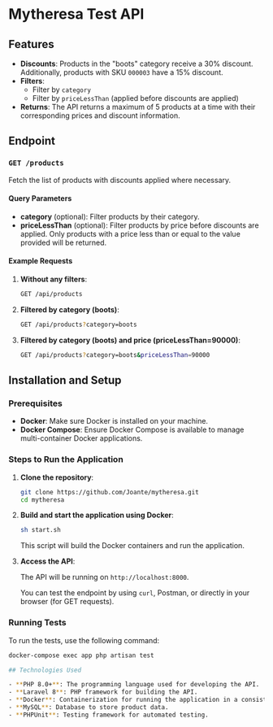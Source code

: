 # Mytheresa Test API

## Features

- **Discounts**: Products in the "boots" category receive a 30% discount. Additionally, products with SKU `000003` have a 15% discount.
- **Filters**: 
  - Filter by `category`
  - Filter by `priceLessThan` (applied before discounts are applied)
- **Returns**: The API returns a maximum of 5 products at a time with their corresponding prices and discount information.

## Endpoint

### `GET /products`

Fetch the list of products with discounts applied where necessary.

#### Query Parameters

- **category** (optional): Filter products by their category.
- **priceLessThan** (optional): Filter products by price before discounts are applied. Only products with a price less than or equal to the value provided will be returned.

#### Example Requests

1. **Without any filters**:
   ```bash
   GET /api/products
2. **Filtered by category (boots)**:
    ```bash
   GET /api/products?category=boots
3. **Filtered by category (boots) and price (priceLessThan=90000)**:
    ```bash
   GET /api/products?category=boots&priceLessThan=90000

## Installation and Setup

### Prerequisites

- **Docker**: Make sure Docker is installed on your machine.
- **Docker Compose**: Ensure Docker Compose is available to manage multi-container Docker applications.

### Steps to Run the Application

1. **Clone the repository**:

    ```bash
    git clone https://github.com/Joante/mytheresa.git
    cd mytheresa
    ```

2. **Build and start the application using Docker**:

    ```bash
    sh start.sh
    ```

    This script will build the Docker containers and run the application.

3. **Access the API**:

    The API will be running on `http://localhost:8000`.

    You can test the endpoint by using `curl`, Postman, or directly in your browser (for GET requests).

### Running Tests

To run the tests, use the following command:

```bash
docker-compose exec app php artisan test

## Technologies Used

- **PHP 8.0+**: The programming language used for developing the API.
- **Laravel 8**: PHP framework for building the API.
- **Docker**: Containerization for running the application in a consistent environment.
- **MySQL**: Database to store product data.
- **PHPUnit**: Testing framework for automated testing.
